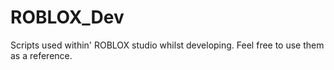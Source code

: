 # ROBLOX_Dev
Scripts used within' ROBLOX studio whilst developing. 
Feel free to use them as a reference.
